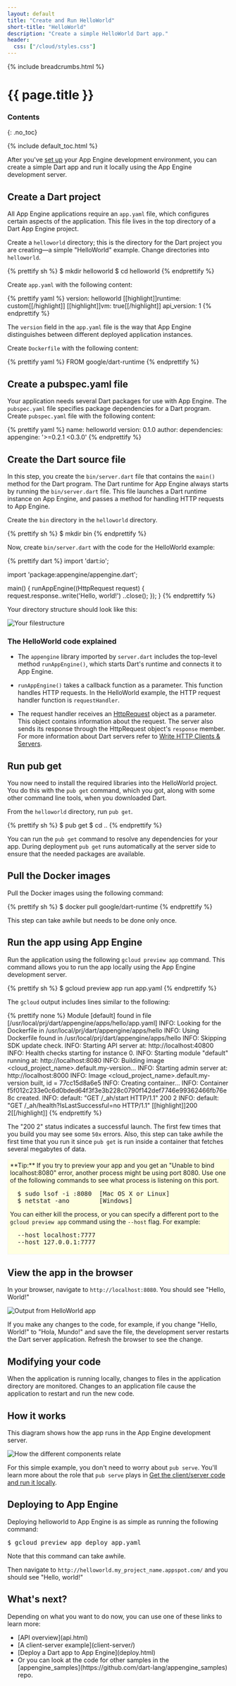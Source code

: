 ```yaml
---
layout: default
title: "Create and Run HelloWorld"
short-title: "HelloWorld"
description: "Create a simple HelloWorld Dart app."
header:
  css: ["/cloud/styles.css"]
---
```


{% include breadcrumbs.html %}

# {{ page.title }} 

### Contents
{: .no_toc}

{% include default_toc.html %}

After you've [set up](setup.html) your App Engine development environment,
you can create a simple Dart app and run it locally using the App Engine
development server.

## Create a Dart project

All App Engine applications require an `app.yaml` file,
which configures certain aspects of the application.
This file lives in the top directory of a Dart App Engine project.

Create a `helloworld` directory; this is the
directory for the Dart project you are creating&mdash;a
simple "HelloWorld" example. Change directories into `helloworld`.

{% prettify sh %}
$ mkdir helloworld
$ cd helloworld
{% endprettify %}

Create `app.yaml` with the following content:

{% prettify yaml %}
version: helloworld
[[highlight]]runtime: custom[[/highlight]]
[[highlight]]vm: true[[/highlight]]
api_version: 1
{% endprettify %}

The `version` field in the `app.yaml` file is the way that App Engine
distinguishes between different deployed application instances.

Create `Dockerfile` with the following content:

{% prettify yaml %}
FROM google/dart-runtime
{% endprettify %}

## Create a pubspec.yaml file

Your application needs several Dart packages
for use with App Engine.
The `pubspec.yaml` file specifies package dependencies for a Dart program.
Create <code>pubspec.yaml</code> file with the following content:

{% prettify yaml %}
name: helloworld
version: 0.1.0
author: <your name>
dependencies:
  appengine: '>=0.2.1 <0.3.0'
{% endprettify %}

## Create the Dart source file

In this step, you create the `bin/server.dart` file
that contains the `main()` method for the Dart program.
The Dart runtime for App Engine always starts by running 
the `bin/server.dart` file.
This file launches a Dart runtime instance on App Engine,
and passes a method for handling HTTP requests to App Engine.

Create the `bin` directory in the `helloworld` directory.

{% prettify sh %}
$ mkdir bin
{% endprettify  %}

Now, create `bin/server.dart` with the code
for the HelloWorld example:

{% prettify dart %}
import 'dart:io';

import 'package:appengine/appengine.dart';

main() {
  runAppEngine((HttpRequest request) {
    request.response..write('Hello, world!')
                    ..close();
  });
}
{% endprettify %}

Your directory structure should look like this:

<img src="images/filestructure.png" style="display:block;margin: 0 auto;" alt="Your filestructure">


### The HelloWorld code explained

*   The `appengine` library imported by `server.dart`
    includes the top-level method `runAppEngine()`,
    which starts Dart's runtime and connects it to App Engine.

*   `runAppEngine()` takes a callback function as a parameter.
    This function handles HTTP requests.
    In the HelloWorld example, the HTTP request handler
    function is `requestHandler`.

*   The request handler receives an
<a href="https://api.dartlang.org/dart_io/HttpRequest.html" target="_blank">HttpRequest</a>
    object as a parameter.
    This object contains information about the request.
    The server also sends its response through the
    HttpRequest object's `response` member.
    For more information about Dart servers refer to
    [Write HTTP Clients & Servers](/docs/tutorials/httpserver/).

## Run pub get

You now need to install the required libraries into the HelloWorld project.
You do this with the `pub get` command, which you got, along with some
other command line tools, when you downloaded Dart.

From the `helloworld` directory, run `pub get`.

{% prettify sh %}
$ pub get
$ cd ..
{% endprettify %}

You can run the `pub get` command to resolve any dependencies for your app.
During deployment `pub get` runs automatically at the server side to
ensure that the needed packages are available.

## Pull the Docker images

Pull the Docker images using the following command:

{% prettify sh %}
$ docker pull google/dart-runtime
{% endprettify %}

This step can take awhile but needs to be done only once.

## Run the app using App Engine

Run the application using the following `gcloud preview app`
command. This command allows you to run the app locally using the
App Engine development server.

{% prettify sh %}
$ gcloud preview app run app.yaml
{% endprettify %}

The `gcloud` output includes lines similar to the following:

{% prettify none %}
Module [default] found in file
[/usr/local/prj/dart/appengine/apps/hello/app.yaml]
INFO: Looking for the Dockerfile in /usr/local/prj/dart/appengine/apps/hello
INFO: Using Dockerfile found in /usr/local/prj/dart/appengine/apps/hello
INFO: Skipping SDK update check.
INFO: Starting API server at: http://localhost:40800
INFO: Health checks starting for instance 0.
INFO: Starting module "default" running at: http://localhost:8080
INFO: Building image <cloud_project_name>.default.my-version...
INFO: Starting admin server at: http://localhost:8000
INFO: Image <cloud_project_name>.default.my-version built, id = 77cc15d8a6e5
INFO: Creating container...
INFO: Container f5f012c233e0c6d0bded64f3f3e3b228c0790f142def7746e99362466fb76e8c
created.
INFO: default: "GET /_ah/start HTTP/1.1" 200 2
INFO: default: "GET /_ah/health?IsLastSuccessful=no HTTP/1.1" [[highlight]]200 2[[/highlight]]
{% endprettify %}

The "200 2" status indicates a successful launch. The first few times that
you build you may see some `50x` errors. Also, this step can take awhile
the first time that you run it since `pub get` is run inside a container
that fetches several megabytes of data.

<!--there's a good reason for this inline styling -->
<div style="padding:5px;background-color:LightYellow;border-style:solid;border-width:1px;border-color:WhiteSmoke;" markdown="1">
  **Tip:** If you try to preview your app and you get an
  "Unable to bind localhost:8080" error, another process
  might be using port 8080. Use one of the following commands to see what
  process is listening on this port.

<pre style="border-style:none;background-color:LightYellow">
  $ sudo lsof -i :8080  [Mac OS X or Linux]
  $ netstat -ano        [Windows]
</pre>

  You can either kill the process, or you can specify a different
  port to the <code>gcloud preview app</code> command using the
  <code>--host</code> flag. For example:

<pre style="border-style:none;background-color:LightYellow">
  --host localhost:7777
  --host 127.0.0.1:7777
</pre>
</div>
 
## View the app in the browser

In your browser, navigate to `http://localhost:8080`.
You should see "Hello, World!"

<img src="images/helloworldoutput.png" style="display:block;margin: 0 auto;" alt="Output from HelloWorld app">

If you make any changes to the code, for example, if you change
"Hello, World!" to "Hola, Mundo!" and save the file, the development server
restarts the Dart server application.
Refresh the browser to see the change.

## Modifying your code

When the application is running locally, changes to files in the
application directory are monitored. Changes to an application file
cause the application to restart and run the new code.

## How it works

This diagram shows how the app runs in the App Engine development server.

<img src="images/managedVMwithdocker.png" style="display:block;margin: 0 auto;" alt="How the different components relate">

For this simple example, you don't need to worry about `pub serve`.
You'll learn more about the role that `pub serve` plays in
[Get the client/server code and run it
locally](client-server/#get-the-code).

## Deploying to App Engine

Deploying helloworld to App Engine is as simple as running the following
command:

<pre>
$ gcloud preview app deploy app.yaml
</pre>

Note that this command can take awhile.

Then navigate to `http://helloworld.my_project_name.appspot.com/`
and you should see "Hello, world!"

## What's next?

Depending on what you want to do now, you can use one of these
links to learn more:

<ul markdown="1">
  <li markdown="1">
  [API overview](api.html)
  </li>
  <li markdown="1">
  [A client-server example](client-server/)
  </li>
  <li markdown="1">
  [Deploy a Dart app to App Engine](deploy.html)
  </li>
  <li markdown="1">
  Or you can look at the code for other samples in the
  [appengine_samples](https://github.com/dart-lang/appengine_samples) repo.
  </li>
</ul>

